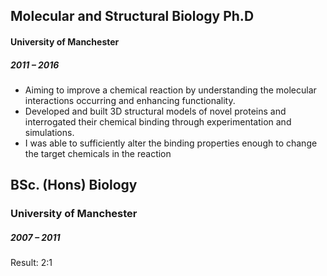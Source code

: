 ## Molecular and Structural Biology	Ph.D
#### University of Manchester	
##### 2011 – 2016
-	Aiming to improve a chemical reaction by understanding the molecular interactions occurring and enhancing functionality.
-	Developed and built 3D structural models of novel proteins and interrogated their chemical binding through experimentation and simulations.
-	I was able to sufficiently alter the binding properties enough to change the target chemicals in the reaction

## BSc. (Hons) Biology
### University of Manchester	
##### 2007 – 2011
Result: 2:1
